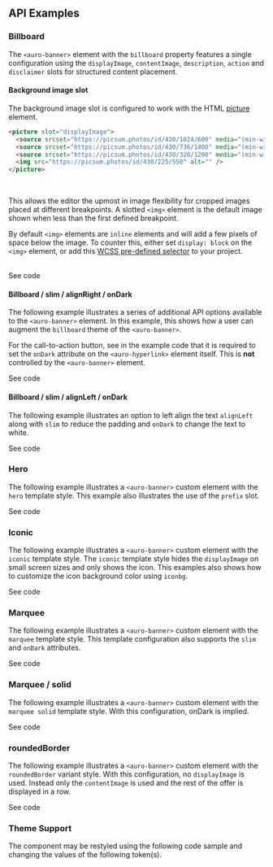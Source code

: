 <!-- AURO-GENERATED-CONTENT:START (FILE:src=../docs/api.md) -->
<!-- AURO-GENERATED-CONTENT:END -->

## API Examples

### Billboard

The `<auro-banner>` element with the `billboard` property features a single configuration using the `displayImage`, `contentImage`, `description`, `action` and `disclaimer` slots for structured content placement.

#### Background image slot

The background image slot is configured to work with the HTML [picture](https://developer.mozilla.org/en-US/docs/Web/HTML/Element/picture) element.

```html
<picture slot="displayImage">
  <source srcset="https://picsum.photos/id/430/1024/600" media="(min-width: 736px)">
  <source srcset="https://picsum.photos/id/430/736/1400" media="(min-width: 375px)">
  <source srcset="https://picsum.photos/id/430/320/1200" media="(min-width: 320px)">
  <img src="https://picsum.photos/id/430/225/550" alt="" />
</picture>
```
<br>

This allows the editor the upmost in image flexibility for cropped images placed at different breakpoints. A slotted `<img>` element is the default image shown when less than the first defined breakpoint.

By default `<img>` elements are `inline` elements and will add a few pixels of space below the image. To counter this, either set `display: block` on the `<img>` element, or add this [WCSS pre-defined selector](https://alaskaairlines.github.io/WebCoreStyleSheets/#core-css-#{$sym}#{$prefix}picture#{$scope}) to your project.<br><br>

<div class="exampleWrapper">
  <!-- AURO-GENERATED-CONTENT:START (FILE:src=../apiExamples/basic.html) -->
  <!-- AURO-GENERATED-CONTENT:END -->
</div>

<auro-accordion alignRight>
  <span slot="trigger">See code</span>

<!-- AURO-GENERATED-CONTENT:START (CODE:src=../apiExamples/basic.html) -->
<!-- AURO-GENERATED-CONTENT:END -->

</auro-accordion>

#### Billboard / slim / alignRight / onDark

The following example illustrates a series of additional API options available to the `<auro-banner>` element. In this example, this shows how a user can augment the `billboard` theme of the `<auro-banner>`.

For the call-to-action button, see in the example code that it is required to set the `onDark` attribute on the `<auro-hyperlink>` element itself. This is **not** controlled by the `<auro-banner>` element.

<div class="exampleWrapper">
  <!-- AURO-GENERATED-CONTENT:START (FILE:src=../apiExamples/billboardSeries.html) -->
  <!-- AURO-GENERATED-CONTENT:END -->
</div>

<auro-accordion alignRight>
  <span slot="trigger">See code</span>

<!-- AURO-GENERATED-CONTENT:START (CODE:src=../apiExamples/billboardSeries.html) -->
<!-- AURO-GENERATED-CONTENT:END -->

</auro-accordion>

#### Billboard / slim / alignLeft / onDark

The following example illustrates an option to left align the text `alignLeft` along with `slim` to reduce the padding and `onDark` to change the text to white.

<div class="exampleWrapper">
  <!-- AURO-GENERATED-CONTENT:START (FILE:src=../apiExamples/billboardSeriesLeft.html) -->
  <!-- AURO-GENERATED-CONTENT:END -->
</div>

<auro-accordion alignRight>
  <span slot="trigger">See code</span>

<!-- AURO-GENERATED-CONTENT:START (CODE:src=../apiExamples/billboardSeriesLeft.html) -->
<!-- AURO-GENERATED-CONTENT:END -->

</auro-accordion>

### Hero

The following example illustrates a `<auro-banner>` custom element with the `hero` template style. This example also illustrates the use of the `prefix` slot.

<div class="exampleWrapper">
  <!-- AURO-GENERATED-CONTENT:START (FILE:src=../apiExamples/hero.html) -->
  <!-- AURO-GENERATED-CONTENT:END -->
</div>

<auro-accordion alignRight>
  <span slot="trigger">See code</span>

<!-- AURO-GENERATED-CONTENT:START (CODE:src=../apiExamples/hero.html) -->
<!-- AURO-GENERATED-CONTENT:END -->

</auro-accordion>

### Iconic

The following example illustrates a `<auro-banner>` custom element with the `iconic` template style.  The `iconic` template style hides the `displayImage` on small screen sizes and only shows the icon.  This examples also shows how to customize the icon background color using `iconbg`.

<div class="exampleWrapper">
  <!-- AURO-GENERATED-CONTENT:START (FILE:src=../apiExamples/iconic.html) -->
  <!-- AURO-GENERATED-CONTENT:END -->
</div>

<auro-accordion alignRight>
  <span slot="trigger">See code</span>

<!-- AURO-GENERATED-CONTENT:START (CODE:src=../apiExamples/iconic.html) -->
<!-- AURO-GENERATED-CONTENT:END -->

</auro-accordion>

### Marquee

The following example illustrates a `<auro-banner>` custom element with the `marquee` template style. This template configuration also supports the `slim` and `onDark` attributes.

<div class="exampleWrapper">
  <!-- AURO-GENERATED-CONTENT:START (FILE:src=../apiExamples/marquee.html) -->
  <!-- AURO-GENERATED-CONTENT:END -->
</div>

<auro-accordion alignRight>
  <span slot="trigger">See code</span>

<!-- AURO-GENERATED-CONTENT:START (CODE:src=../apiExamples/marquee.html) -->
<!-- AURO-GENERATED-CONTENT:END -->

</auro-accordion>

### Marquee / solid

The following example illustrates a `<auro-banner>` custom element with the `marquee solid` template style. With this configuration, onDark is implied.

<div class="exampleWrapper">
  <!-- AURO-GENERATED-CONTENT:START (FILE:src=../apiExamples/marqueeSolid.html) -->
  <!-- AURO-GENERATED-CONTENT:END -->
</div>

<auro-accordion alignRight>
  <span slot="trigger">See code</span>

<!-- AURO-GENERATED-CONTENT:START (CODE:src=../apiExamples/marqueeSolid.html) -->
<!-- AURO-GENERATED-CONTENT:END -->

</auro-accordion>

### roundedBorder

The following example illustrates a `<auro-banner>` custom element with the `roundedBorder` variant style. With this configuration, no `displayImage` is used. Instead only the `contentImage` is used and the rest of the offer is displayed in a row.

<div class="exampleWrapper">
  <!-- AURO-GENERATED-CONTENT:START (FILE:src=../apiExamples/roundedBorder.html) -->
  <!-- AURO-GENERATED-CONTENT:END -->
</div>

<auro-accordion alignRight>
  <span slot="trigger">See code</span>

<!-- AURO-GENERATED-CONTENT:START (CODE:src=../apiExamples/roundedBorder.html) -->
<!-- AURO-GENERATED-CONTENT:END -->

</auro-accordion>

### Theme Support

The component may be restyled using the following code sample and changing the values of the following token(s).

<!-- AURO-GENERATED-CONTENT:START (CODE:src=../src/tokens.scss) -->
<!-- AURO-GENERATED-CONTENT:END -->
